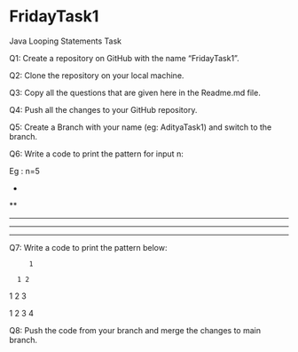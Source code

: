 # FridayTask1

Java Looping Statements Task

Q1: Create a repository on GitHub with the name “FridayTask1”.

Q2: Clone the repository on your local machine.

Q3: Copy all the questions that are given here in the Readme.md file.

Q4: Push all the changes to your GitHub repository.

Q5: Create a Branch with your name (eg: AdityaTask1) and switch to the branch.

Q6: Write a code to print the pattern for input n:

Eg : n=5

*

**

***

****

***** 

Q7: Write a code to print the pattern below:

         1

      1 2

   1 2 3 

1 2 3 4 

Q8: Push the code from your branch and merge the changes to main branch.


